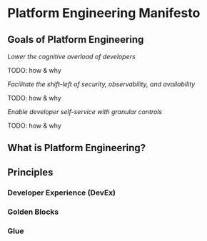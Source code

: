# Platform Engineering Manifesto
## Goals of Platform Engineering

_Lower the cognitive overload of developers_

TODO: how & why

_Facilitate the shift-left of security, observability, and availability_

TODO: how & why

_Enable developer self-service with granular controls_

TODO: how & why

## What is Platform Engineering?

## Principles

### Developer Experience (DevEx)

### Golden Blocks

### Glue
